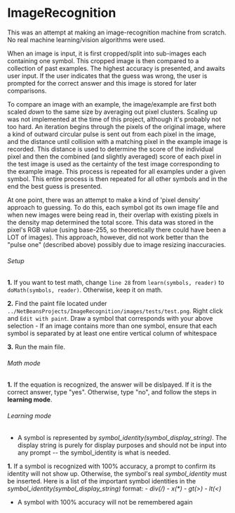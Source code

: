 # ImageRecognition

This was an attempt at making an image-recognition machine from scratch. No real machine learning/vision algorithms were used.

When an image is input, it is first cropped/split into sub-images each containing one symbol.
This cropped image is then compared to a collection of past examples. The highest accuracy is presented, and awaits user input. If the user indicates that the guess was wrong, the user is prompted for the correct answer and this image is stored for later comparisons.

To compare an image with an example, the image/example are first both scaled *down* to the same size by averaging out pixel clusters. Scaling up was not implemented at the time of this project, although it's probably not too hard.
An iteration begins through the pixels of the original image, where a kind of outward circular pulse is sent out from each pixel in the image, and the distance until collision with a matching pixel in the example image is recorded. This distance is used to determine the score of the individual pixel and then the combined (and slightly averaged) score of each pixel in the test image is used as the certainty of the test image corresponding to the example image. This process is repeated for all examples under a given symbol. This entire process is then repeated for all other symbols and in the end the best guess is presented.

At one point, there was an attempt to make a kind of 'pixel density' approach to guessing. To do this, each symbol got its own image file and when new images were being read in, their overlap with existing pixels in the density map determined the total score. This data was stored in the pixel's RGB value (using base-255, so theoretically there could have been a LOT of images). This approach, however, did not work better than the "pulse one" (described above) possibly due to image resizing inaccuracies.

###### Setup

   **1.** If you want to test math, change `line 28` from `learn(symbols, reader)` to `doMath(symbols, reader)`. Otherwise, keep it on math.

   **2.** Find the paint file located under `../NetBeansProjects/ImageRecognition/images/tests/test.png`. Right click and `Edit with paint`. Draw a symbol that corresponds with your above selection
    - If an image contains more than one symbol, ensure that each symbol is separated by at least one entire vertical column of whitespace

   **3.** Run the main file.

###### Math mode

   **1.** If the equation is recognized, the answer will be dislpayed. If it is the correct answer, type "yes". Otherwise, type "no", and follow the steps in **learning mode**.

###### Learning mode

   - A symbol is represented by *symbol_identity(symbol_display_string)*. The display string is purely for display purposes and should not be input into any prompt -- the symbol_identity is what is needed.

   **1.** If a symbol is recognized with 100% accuracy, a prompt to confirm its identity will not show up. Otherwise, the symbol's real *symbol_identity* must be inserted. Here is a list of the important symbol identities in the *symbol_identity(symbol_display_string)* format:
     - *div(/)*
     - _x(*)_
     - *gt(>)*
     - *lt(<)*
    
   - A symbol with 100% accuracy will not be remembered again

